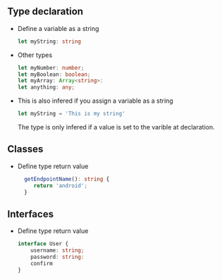 ## Type declaration

* Define a variable as a string
    
    ``` typescript
    let myString: string
    ```
    
* Other types

    ``` typescript
    let myNumber: number;
    let myBoolean: boolean;
    let myArray: Array<string>:
    let anything: any;
    ```
    
* This is also infered if you assign a variable as a string
  
    ``` typescript
    let myString = 'This is my string'
    ```
    
    The type is only infered if a value is set to the varible at declaration.
    

## Classes

* Define type return value

    ``` typescript
      getEndpointName(): string {
         return 'android';
      }
    ```
    
## Interfaces

* Define type return value

    ```typescript
    interface User {
        username: string;
        password: string:
        confirm
    }
    ```

    

